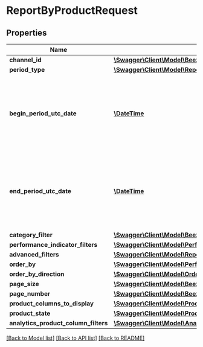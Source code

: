 # ReportByProductRequest

## Properties
Name | Type | Description | Notes
------------ | ------------- | ------------- | -------------
**channel_id** | [**\Swagger\Client\Model\BeezUPCommonChannelId**](BeezUPCommonChannelId.md) |  | [optional] 
**period_type** | [**\Swagger\Client\Model\ReportFilterPeriodType**](ReportFilterPeriodType.md) |  | 
**begin_period_utc_date** | [**\DateTime**](\DateTime.md) | The begin date period you want to get the report. It&#39;s required only in case of custom period type ! | [optional] 
**end_period_utc_date** | [**\DateTime**](\DateTime.md) | The end date period you want to get the report. It&#39;s required only in case of custom period type ! | [optional] 
**category_filter** | [**\Swagger\Client\Model\BeezUPCommonCatalogCategoryFilter**](BeezUPCommonCatalogCategoryFilter.md) |  | [optional] 
**performance_indicator_filters** | [**\Swagger\Client\Model\PerformanceIndicatorFilter[]**](PerformanceIndicatorFilter.md) |  | [optional] 
**advanced_filters** | [**\Swagger\Client\Model\ReportAdvancedFilters**](ReportAdvancedFilters.md) |  | 
**order_by** | [**\Swagger\Client\Model\PerformanceIndicatorType**](PerformanceIndicatorType.md) |  | [optional] 
**order_by_direction** | [**\Swagger\Client\Model\OrderByDirection**](OrderByDirection.md) |  | [optional] 
**page_size** | [**\Swagger\Client\Model\BeezUPCommonPageSize**](BeezUPCommonPageSize.md) |  | [optional] 
**page_number** | [**\Swagger\Client\Model\BeezUPCommonPageNumber**](BeezUPCommonPageNumber.md) |  | [optional] 
**product_columns_to_display** | [**\Swagger\Client\Model\ProductColumnsToDisplay**](ProductColumnsToDisplay.md) |  | [optional] 
**product_state** | [**\Swagger\Client\Model\ProductStateFilter**](ProductStateFilter.md) |  | 
**analytics_product_column_filters** | [**\Swagger\Client\Model\AnalyticsProductColumnFilters**](AnalyticsProductColumnFilters.md) |  | [optional] 

[[Back to Model list]](../README.md#documentation-for-models) [[Back to API list]](../README.md#documentation-for-api-endpoints) [[Back to README]](../README.md)


